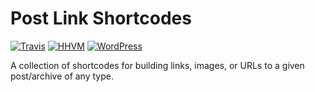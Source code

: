 # Post Link Shortcodes

[![Travis](https://img.shields.io/travis/aaemnnosttv/post-link-shortcodes.svg?maxAge=2592000)](https://github.com/aaemnnosttv/post-link-shortcodes)
[![HHVM](https://img.shields.io/hhvm/symfony/symfony.svg?maxAge=2592000)](http://hhvm.h4cc.de/package/aaemnnosttv/post-link-shortcodes)
[![WordPress](https://img.shields.io/wordpress/plugin/dt/post-link-shortcodes.svg?maxAge=2592000)](https://wordpress.org/plugins/post-link-shortcodes/)

A collection of shortcodes for building links, images, or URLs to a given post/archive of any type.
